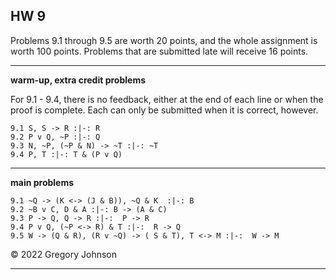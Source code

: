 ## HW 9

Problems 9.1 through 9.5 are worth 20 points, and the whole assignment is worth 100 points. Problems that are submitted late will receive 16 points.


---

**warm-up, extra credit problems**

For 9.1 - 9.4, there is no feedback, either at the end of each line or when the proof is complete. Each can only be submitted when it is correct, however.

~~~{.ProofChecker .JohnsonSL options="fonts tabindent render" guides="fitch" feedback="none" points="1" late-credit="1"}
9.1 S, S -> R :|-: R 
9.2 P v Q, ~P :|-: Q 
9.3 N, ~P, (~P & N) -> ~T :|-: ~T
9.4 P, T :|-: T & (P v Q) 
~~~

---

**main problems**

~~~{.ProofChecker .JohnsonSL options="fonts tabindent render" guides="fitch" points="20" late-credit="16"}
9.1 ~Q -> (K <-> (J & B)), ~Q & K  :|-: B
9.2 ~B v C, D & A :|-: B -> (A & C)
9.3 P -> Q, Q -> R :|-:  P -> R 
9.4 P v Q, (~P <-> R) & T :|-:  R -> Q  
9.5 W -> (Q & R), (R v ~Q) -> ( S & T), T <-> M :|-:  W -> M
~~~

&copy; 2022 Gregory Johnson 
 
---